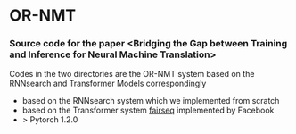 # OR-NMT
### Source code for the paper &lt;Bridging the Gap between Training and Inference for Neural Machine Translation>

Codes in the two directories are the OR-NMT system based on the RNNsearch and Transformer Models correspondingly
+ based on the RNNsearch system which we implemented from scratch
+ based on the Transformer system [fairseq](https://github.com/pytorch/fairseq) implemented by Facebook
+ \> Pytorch 1.2.0

